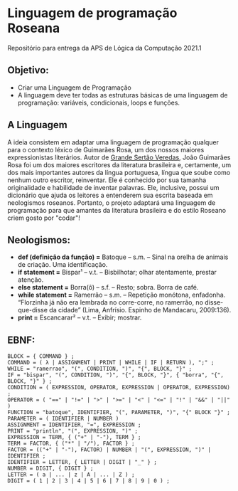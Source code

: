 # Linguagem de programação Roseana
Repositório para entrega da APS de Lógica da Computação 2021.1

## Objetivo:
* Criar uma Linguagem de Programação
* A linguagem deve ter todas as estruturas básicas de uma linguagem de programação: variáveis, condicionais, loops e funções.

## A Linguagem
A ideia consistem em adaptar uma linguagem de programação qualquer para o contexto léxico de Guimarães Rosa, um dos nossos maiores expressionistas literários. Autor de [Grande Sertão Veredas](https://guiadoestudante.abril.com.br/estudo/grande-sertao-veredas-resumo-da-obra-de-guimaraes-rosa/), João Guimarães Rosa foi um dos maiores escritores da literatura brasileira e, certamente, um dos mais importantes autores da língua portuguesa, língua que soube como nenhum outro escritor, reinventar. Ele é conhecido por sua tamanha originalidade e habilidade de inventar palavras. Ele, inclusive, possui um dicionário que ajuda os leitores a entenderem sua escrita baseada em neologismos roseanos. Portanto, o projeto adaptará uma linguagem de programação para que amantes da literatura brasileira e do estilo Roseano criem gosto por "codar"!

## Neologismos:
* **def (definição da função) =** Batoque – s.m. – Sinal na orelha de animais de criação. Uma identificação.
* **if statement =** Bispar¹ – v.t. – Bisbilhotar; olhar atentamente, prestar atenção.
* **else statement =** Borra(ô) – s.f. – Resto; sobra. Borra de café.
* **while statement =** Ramerrão – s.m. – Repetição monótona, enfadonha. “Florzinha já não era lembrada no corre-corre, no ramerrão, no disse-que-disse da cidade” (Lima, Anfrísio. Espinho de Mandacaru, 2009:136).
* **print =** Escancarar² – v.t. – Exibir; mostrar.


## EBNF:
```
BLOCK = { COMMAND } ;
COMMAND = ( λ | ASSIGNMENT | PRINT | WHILE | IF | RETURN ), ";" ;
WHILE = "ramerrao", "(", CONDITION, ")", "{", BLOCK, "}" ;
IF = "bispar", "(", CONDITION, ")", "{", BLOCK, "}", { "borra", "{", BLOCK, "}" } ;
CONDITION = ( EXPRESSION, OPERATOR, EXPRESSION | OPERATOR, EXPRESSION) ;
OPERATOR = ( "==" | "!=" | ">" | ">=" | "<" | "<=" | "!" | "&&" | "||" )
FUNCTION = "batoque", IDENTIFIER, "(", PARAMETER, ")", "{" BLOCK "}" ;
PARAMETER = ( IDENTIFIER | NUMBER )
ASSIGNMENT = IDENTIFIER, "=", EXPRESSION ;
PRINT = "println", "(", EXPRESSION, ")" ;
EXPRESSION = TERM, { ("+" | "-"), TERM } ;
TERM = FACTOR, { ("*" | "/"), FACTOR } ;
FACTOR = (("+" | "-"), FACTOR) | NUMBER | "(", EXPRESSION, ")" | IDENTIFIER ;
IDENTIFIER = LETTER, { LETTER | DIGIT | "_" } ;
NUMBER = DIGIT, { DIGIT } ;
LETTER = ( a | ... | z | A | ... | Z ) ;
DIGIT = ( 1 | 2 | 3 | 4 | 5 | 6 | 7 | 8 | 9 | 0 ) ; 
```
